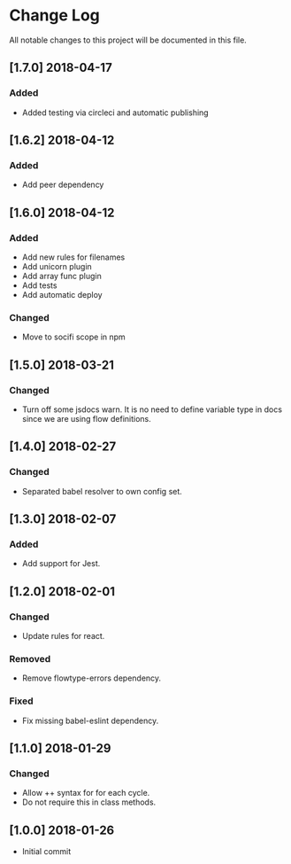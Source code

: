 # Change Log
All notable changes to this project will be documented in this file.


## [1.7.0] 2018-04-17
### Added
- Added testing via circleci and automatic publishing


## [1.6.2] 2018-04-12
### Added
- Add peer dependency


## [1.6.0] 2018-04-12
### Added
- Add new rules for filenames
- Add unicorn plugin
- Add array func plugin
- Add tests
- Add automatic deploy

### Changed
- Move to socifi scope in npm


## [1.5.0] 2018-03-21
### Changed
- Turn off some jsdocs warn. It is no need to define variable type in docs since we are using flow definitions.


## [1.4.0] 2018-02-27
### Changed
- Separated babel resolver to own config set.


## [1.3.0] 2018-02-07
### Added
- Add support for Jest.


## [1.2.0] 2018-02-01
### Changed
- Update rules for react.

### Removed
- Remove flowtype-errors dependency.

### Fixed
- Fix missing babel-eslint dependency.


## [1.1.0] 2018-01-29
### Changed
- Allow ++ syntax for for each cycle.
- Do not require this in class methods.


## [1.0.0] 2018-01-26
- Initial commit
